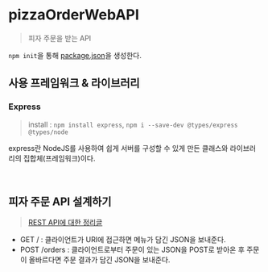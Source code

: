 # pizzaOrderWebAPI

> 피자 주문을 받는 API

`npm init`을 통해 [package.json](https://github.com/algoribi/TIL/blob/main/TypeScript/01_setting_npm.md)을 생성한다.

## 사용 프레임워크 & 라이브러리

### Express

> install : `npm install express`, `npm i --save-dev @types/express @types/node`

express란 NodeJS를 사용하여 쉽게 서버를 구성할 수 있게 만든 클래스와 라이브러리의 집합체(프레임워크)이다.
<!---
express는 크게 네 가지 부분으로 이해할 수 있다.


- Application : 불러온 익스프레스 객체에는 하나의 함수가 할당되는데, 그 함수를 실행하면 익스프레스 객체가 생성된다. 익스프레스 class를 이용해 익스프레스 객체를 만든다고 생각하면 된다. 이것을 익스프레서 어플리케이션(Application)이라고 한다.

- Request : 콜백 함수에서 전달해 주는 첫 번째 파라미터 **req**는 익스프레스 요청(Request) 객체라고 한다. 요청 객체는 말 그대로 서버로 요청한 클라이언트에 대한 정보를 담고 있다. 이는 하나의 객체 형태로 되어 있고, key와 함수들로 구성되어 있다.

```
-  req.params: url 파라미터 정보를 조회
- req.query: 쿼리 문자열을 조회
- req.body: 요청 바디를 조회
```

- Response : 콜백 함수에서 전달해 주는 두 번째 파라미터 **res**는 익스프레스 응답(Response) 객체라고 한다. 응답 객체는 클라이언트의 요청에 응답하기 위한 함수들로 구성된 객체로, 다음과 같은 함수들을 사용한다.

```
- res.send()
- res.json()
- res.status()
```

- Routing : 어플리케이션을 이용해 라우팅 조직을 만들 수 있지만 익스프레스에는 별도로 **Router** 클래스를 제공한다. 라우터 클래스를 이용하면 라우팅 조직을 좀 더 구조적으로 만들 수 있다.
 --->
</br>

## 피자 주문 API 설계하기

> [REST API에 대한 정리글](https://github.com/algoribi/TIL/blob/main/TypeScript/03_API.md)

* GET / : 클라이언트가 URI에 접근하면 메뉴가 담긴 JSON을 보내준다.
* POST /orders : 클라이언트로부터 주문이 있는 JSON을 POST로 받아온 후 주문이 올바르다면 주문 결과가 담긴 JSON을 보내준다.